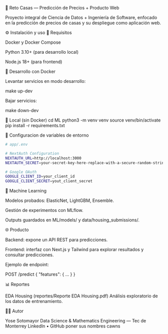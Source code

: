 🏡 Reto Casas — Predicción de Precios + Producto Web

Proyecto integral de Ciencia de Datos + Ingeniería de Software, enfocado en la predicción de precios de casas y su despliegue como aplicación web.

⚙️ Instalación y uso
🔹 Requisitos

Docker
 y Docker Compose

Python 3.10+ (para desarrollo local)

Node.js 18+ (para frontend)

🔹 Desarrollo con Docker

Levantar servicios en modo desarrollo:

make up-dev

Bajar servicios:

make down-dev

🔹 Local (sin Docker)
cd ML
python3 -m venv venv
source venv/bin/activate
pip install -r requirements.txt

🔹 Configuracion de variables de entorno

```bash
# app/.env

# NextAuth Configuration
NEXTAUTH_URL=http://localhost:3000
NEXTAUTH_SECRET=your-secret-key-here-replace-with-a-secure-random-string

# Google OAuth
GOOGLE_CLIENT_ID=your_client_id
GOOGLE_CLIENT_SECRET=yout_client_secret
```

🤖 Machine Learning

Modelos probados: ElasticNet, LightGBM, Ensemble.

Gestión de experimentos con MLflow.

Outputs guardados en ML/models/ y data/housing_submissions/.

🌐 Producto

Backend: expone un API REST para predicciones.

Frontend: interfaz con Next.js y Tailwind para explorar resultados y consultar predicciones.

Ejemplo de endpoint:

POST /predict
{
  "features": { ... }
}

📊 Reportes

EDA Housing (reportes/Reporte EDA Housing.pdf)
Análisis exploratorio de los datos de entrenamiento.

🧑‍💻 Autor

Yose Sotomayor
Data Science & Mathematics Engineering — Tec de Monterrey
LinkedIn
 • GitHub
poner sus nombres cawns